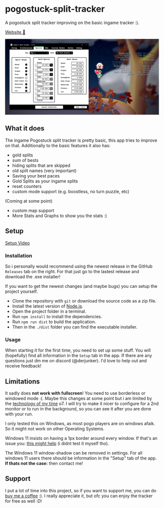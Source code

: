 # pogostuck-split-tracker
A pogostuck split tracker improving on the basic ingame tracker :). 

[Website 🐸](https://derjunker.github.io/junker-s-split-tracker-website/)

<img alt="split timer with colored splits.png" src="pogostuck-tracker.jpg" width="1816"/>


## What it does
The ingame Pogostuck split tracker is pretty basic, this app tries to improve on that.
Additionally to the basic features it also has:
- gold splits
- sum of bests
- hiding splits that are skipped
- old split names (very important)
- Saving your best paces
- Gold Splits as your ingame splits
- reset counters
- custom mode support (e.g. boostless, no turn puzzle, etc)

(Coming at some point)
- custom map support
- More Stats and Graphs to show you the stats :)

## Setup
[Setup Video](https://www.youtube.com/watch?v=TiV_zLOi0zc)
### Installation
So i personally would recommend using the newest release in the GitHub `Releases` tab on the right. For that just go to the lastest release and download the .exe installer!

If you want to get the newest changes (and maybe bugs) you can setup the project yourself.

- Clone the repository with `git` or download the source code as a zip file.
- Install the latest version of [Node.js](https://nodejs.org/en/download/).
- Open the project folder in a terminal.
- Run `npm install` to install the dependencies.
- Run `npm run dist` to build the application.
- Then in the ``./dist`` folder you can find the executable installer.

### Usage
When starting it for the first time, you need to set up some stuff. You will (hopefully) find all information in the ``Setup`` tab in the app.
If there are any questions just dm me on discord (@derjunker). I'd love to help out and receive feedback!

## Limitations
It sadly does **not work with fullscreen**! You need to use borderless or windowed mode :(. Maybe this changes at some
point but i am limited by the [technology of my time](https://github.com/electron/electron/issues/11219) o7.
I will try to make it nicer to configure for a 2nd monitor or to run in the background, so you can see it after you 
are done with your run.

I only tested this on Windows, as most pogo players are on windows afaik. So it might not work on other Operating Systems.

Windows 11 insists on having a 1px border around every window. If that's an issue you: [this might help](https://pureinfotech.com/remove-pixel-border-windows-11/) (i didnt test it myself tho).

The Windows 11 window-shadow can be removed in settings. For all windows 11 users there should be information in the "Setup" tab of the app. **If thats not the case:** then contact me!

## Support
I put a lot of time into this project, so if you want to support me, you can do [buy me a coffee](https://buymeacoffee.com/derjunker) :). I really appreciate it, but ofc you can enjoy the tracker for free as well :D!
